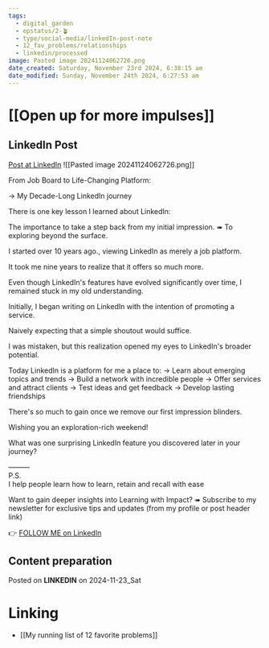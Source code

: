 ```yaml
---
tags:
  - digital_garden
  - epstatus/2-🪴
  - type/social-media/linkedIn-post-note
  - 12_fav_problems/relationships
  - linkedin/processed
image: Pasted image 20241124062726.png
date_created: Saturday, November 23rd 2024, 6:38:15 am
date_modified: Sunday, November 24th 2024, 6:27:53 am
---
```

# [[Open up for more impulses]]
## LinkedIn Post
[Post at LinkedIn](https://www.linkedin.com/posts/sebastiankamilli_from-job-board-to-life-changing-platform-activity-7265982632457342976-OIYv?utm_source=share&utm_medium=member_desktop)
![[Pasted image 20241124062726.png]]

From Job Board to Life-Changing Platform:

→ My Decade-Long LinkedIn journey

There is one key lesson I learned about LinkedIn:

The importance to take a step back from my initial impression.
➠ To exploring beyond the surface.

I started over 10 years ago., 
viewing LinkedIn as merely a job platform.

It took me nine years to realize that it offers so much more.

Even though LinkedIn's features have evolved significantly over time,
I remained stuck in my old understanding.

Initially, I began writing on LinkedIn with the intention of promoting a service. 

Naively expecting that a simple shoutout would suffice.

I was mistaken, 
but this realization opened my eyes to LinkedIn's broader potential.

Today LinkedIn is a platform for me a place to: 
→ Learn about emerging topics and trends
→ Build a network with incredible people
→ Offer services and attract clients
→ Test ideas and get feedback
→ Develop lasting friendships

There's so much to gain once we remove our first impression blinders.

Wishing you an exploration-rich weekend!

What was one surprising LinkedIn feature 
you discovered later in your journey?

———  
P.S.  
I help people learn how to learn, retain and recall with ease

Want to gain deeper insights into Learning with Impact?
➠ Subscribe to my newsletter for exclusive tips and updates
(from my profile or post header link)

👉 [FOLLOW ME on LinkedIn](https://www.linkedin.com/comm/mynetwork/discovery-see-all?usecase=PEOPLE_FOLLOWS&followMember=sebastiankamilli)

## Content preparation

Posted on **LINKEDIN** on 2024-11-23_Sat
# Linking
+ [[My running list of 12 favorite problems]]